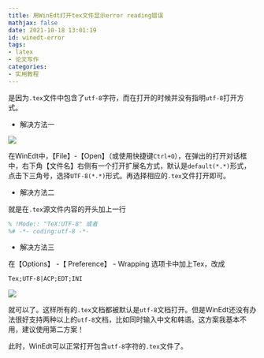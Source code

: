 ```yaml
---
title: 用WinEdt打开tex文件显示error reading错误
mathjax: false
date: 2021-10-18 13:01:19
id: winedt-error
tags:
- latex
- 论文写作
categories:
- 实用教程
---
```


是因为`.tex`文件中包含了`utf-8`字符，而在打开的时候并没有指明`utf-8`打开方式。

- 解决方法一

![](https://gitee.com/zihm/images/raw/master/hexo/20211018113940.jpg)

在WinEdt中，【File】-【Open】（或使用快捷键`Ctrl+O`），在弹出的打开对话框中，右下角【文件名】右侧有一个打开扩展名方式，默认是`default(*.*)`形式，点击下三角号，选择`UTF-8(*.*)`形式。再选择相应的`.tex`文件打开即可。

- 解决方法二

就是在`.tex`源文件内容的开头加上一行

```tex
% !Mode:: "TeX:UTF-8" 或者
%# -*- coding:utf-8 -*-
```

- 解决方法三

在【Options】 -【 Preference】 -  Wrapping 选项卡中加上Tex，改成

```tex
Tex;UTF-8|ACP;EDT;INI
```

![](https://gitee.com/zihm/images/raw/master/hexo/20211018125255.png)

就可以了。这样所有的`.tex`文档都被默认是`utf-8`文档打开。但是WinEdt还没有办法很好支持两种以上的`utf-8`文档，比如同时输入中文和韩语。这方案我基本不用，建议使用第二方案！

此时，WinEdt可以正常打开包含`utf-8`字符的`.tex`文件了。

